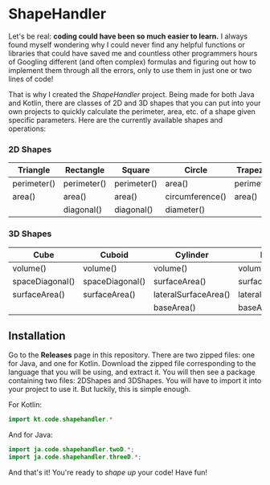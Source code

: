 # ShapeHandler

Let's be real: <b>coding could have been so much easier to learn.</b> I always found myself wondering why I could never find any helpful functions or libraries that could have saved me and countless other programmers hours of Googling different (and often complex) formulas and figuring out how to implement them through all the errors, only to use them in just one or two lines of code!

That is why I created the <i>ShapeHandler</i> project. Being made for both Java and Kotlin, there are classes of 2D and 3D shapes that you can put into your own projects to quickly calculate the perimeter, area, etc. of a shape given specific parameters. Here are the currently available shapes and operations:

### 2D Shapes
| Triangle    | Rectangle   | Square      | Circle          | Trapezoid   | Ellipse         | Parallelogram | Kite        | Polygon     |
|-------------|-------------|-------------|-----------------|-------------|-----------------|---------------|-------------|-------------|
| perimeter() | perimeter() | perimeter() | area()          | perimeter() | area()          | perimeter()   | perimeter() | perimeter() |
| area()      | area()      | area()      | circumference() | area()      | circumference() | area()        | area()      |             |
|             | diagonal()  | diagonal()  | diameter()      |             |                 |               |             |             |

### 3D Shapes
| Cube            | Cuboid          | Cylinder             | Pyramid              | Sphere        |
|-----------------|-----------------|----------------------|----------------------|---------------|
| volume()        | volume()        | volume()             | volume()             | volume()      |
| spaceDiagonal() | spaceDiagonal() | surfaceArea()        | surfaceArea()        | diameter()    |
| surfaceArea()   | surfaceArea()   | lateralSurfaceArea() | lateralSurfaceArea() | surfaceArea() |
|                 |                 | baseArea()           | baseArea()           |               |

## Installation
Go to the <b>Releases</b> page in this repository. There are two zipped files: one for Java, and one for Kotlin. Download the zipped file corresponding to the language that you will be using, and extract it. 
You will then see a package containing two files: 2DShapes and 3DShapes. You will have to import it into your project to use it. But luckily, this is simple enough.

For Kotlin:
``` kt
import kt.code.shapehandler.*
```


And for Java:
``` java
import ja.code.shapehandler.twoD.*;
import ja.code.shapehandler.threeD.*;
```

And that's it! You're ready to <i>shape up</i> your code!
 Have fun!
